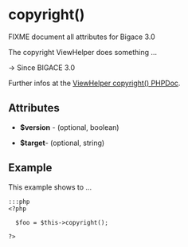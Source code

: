 # copyright()

FIXME document all attributes for Bigace 3.0

The copyright ViewHelper does something ...

-> Since BIGACE 3.0

Further infos at the [ViewHelper copyright() PHPDoc](http://api.bigace-cms.com/latest/Bigace_Zend/View_Helper/Bigace_Zend_View_Helper_Copyright.html).

## Attributes


*  **$version** - (optional, boolean)

*  **$target**- (optional, string)

## Example

This example shows to ...

	:::php
	<?php
	
	  $foo = $this->copyright();
	
	?>


